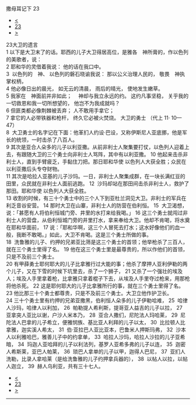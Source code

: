 ﻿





 撒母耳记下 23




* [<](bible/2SA22.md)
* [23](bible/2SA.md)
* [>](bible/2SA24.md)



 
23大卫的遗言  
1 以下是大卫末了的话。耶西的儿子大卫得居高位，是雅各　神所膏的，作以色列的美歌者，说：  
2 耶和华的灵借着我说： 他的话在我口中。  
3  以色列的　神、 以色列的磐石晓谕我说： 那以公义治理人民的， 敬畏　神执掌权柄，  
4 他必像日出的晨光， 如无云的清晨， 雨后的晴光， 使地发生嫩草。  
5 我家在　神面前并非如此； 　神却与我立永远的约。 这约凡事坚稳， 关乎我的一切救恩和我一切所想望的， 他岂不为我成就吗？  
6 但匪类都必像荆棘被丢弃； 人不敢用手拿它；  
7 拿它的人必带铁器和枪杆， 终久它必被火焚烧。 大卫的勇士 （代上
11·
10—
47）  
8  大卫勇士的名字记在下面：他革扪人约设·巴设，又称伊斯尼人亚底挪，他是军长的统领，一时击杀了八百人。  
9 其次是亚合人朵多的儿子以利亚撒。从前非利士人聚集要打仗，以色列人迎着上去，有跟随大卫的三个勇士向非利士人骂阵，其中有以利亚撒。 
10 他起来击杀非利士人，直到手臂疲乏，手黏住刀把。那日耶和华使 以色列人大获全胜；众民在以利亚撒后头专夺财物。  
11 其次是哈拉人亚基的儿子沙玛。一日，非利士人聚集成群，在一块长满红豆的田里，众民就在非利士人面前逃跑。 
12  沙玛却站在那田间击杀非利士人，救护了那田。耶和华使 以色列人大获全胜。  
13 收割的时候，有三十个勇士中的三个人下到亚杜兰洞见大卫。非利士的军兵在利乏音谷安营。 
14 那时大卫在山寨，非利士人的防营在伯利恒。 
15  大卫渴想，说：「甚愿有人将伯利恒城门旁、井里的水打来给我喝。」 
16 这三个勇士就闯过非利士人的营盘，从伯利恒城门旁的井里打水，拿来奉给大卫。他却不肯喝，将水奠在耶和华面前， 
17 说：「耶和华啊，这三个人冒死去打水；这水好像他们的血一般，我断不敢喝。」如此，大卫不肯喝。这是三个勇士所做的事。  
18  洗鲁雅的儿子、约押的兄弟亚比筛是这三个勇士的首领；他举枪杀了三百人，就在三个勇士里得了名。 
19 他在这三个勇士里是最尊贵的，所以作他们的首领，只是不及前三个勇士。  
20 有甲薛勇士耶何耶大的儿子比拿雅行过大能的事；他杀了摩押人亚利伊勒的两个儿子，又在下雪的时候下坑里去，杀了一个狮子， 
21 又杀了一个强壮的埃及人；埃及人手里拿着枪，比拿雅只拿着棍子下去，从埃及人手里夺过枪来，用那枪将他杀死。 
22 这是耶何耶大的儿子比拿雅所行的事，就在三个勇士里得了名。 
23 他比那三十个勇士都尊贵，只是不及前三个勇士。大卫立他作护卫长。  
24 三十个勇士里有约押的兄弟亚撒黑，伯利恒人朵多的儿子伊勒哈难， 
25  哈律人沙玛，哈律人以利加， 
26  帕勒提人希利斯，提哥亚人益吉的儿子以拉， 
27  亚拿突人亚比以谢，户沙人米本乃， 
28  亚合人撒们，尼陀法人玛哈莱， 
29  尼陀法人巴拿的儿子希立，便雅悯族、基比亚人利拜的儿子以太， 
30  比拉顿人比拿雅，迦实溪人希太， 
31  伯·亚拉巴人亚比亚本，巴鲁米人押斯玛弗， 
32  沙本人以利雅哈巴，雅善儿子中的约拿单， 
33  哈拉人沙玛，哈拉人沙拉的儿子亚希暗， 
34  玛迦人亚哈拜的儿子以利法列，基罗人亚希多弗的儿子以连， 
35  迦密人希斯莱，亚巴人帕莱， 
36  琐巴人拿单的儿子以甲，迦得人巴尼， 
37  亚扪人洗勒，比录人拿哈莱（是给洗鲁雅的儿子约押拿兵器的）， 
38  以帖人以拉，以帖人迦立， 
39  赫人乌利亚，共有三十七人。 
* [<](bible/2SA22.md)
* [23](bible/2SA.md)
* [>](bible/2SA24.md)





---









